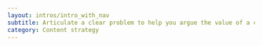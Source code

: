 ```yaml
---
layout: intros/intro_with_nav
subtitle: Articulate a clear problem to help you argue the value of a content strategy. Use different kinds of evidence to help you put in place the foundations for success.
category: Content strategy
---
```

